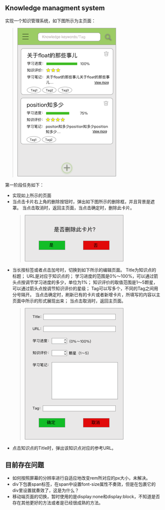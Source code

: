 ## Knowledge managment system
实现一个知识管理系统，如下图所示为主页面：<br>
> ![Delete-mention](https://github.com/Leaf217/Knowledge-management/raw/master/Picture/Home-page.png)

第一阶段任务如下：<br>
- 实现如上所示的页面
- 当点击卡片右上角的删除按钮时，弹出如下图所示的删除框，并且背景是遮罩。
当点击取消时，返回主页面，当点击确定时，删除此卡片。<br>
    > ![Delete-mention](https://github.com/Leaf217/Knowledge-management/raw/master/Picture/Delete-mention.png)
- 当长按标签或者点击加号时，切换到如下所示的编辑页面。
Title为知识点的标题；
URL是对应于知识点的；
学习进度的范围是0%～100%，可以通过箭头点按调节学习进度的多少，单位为1%；
知识评价的取值范围是1～5颗星，可以通过箭头点按调节知识评价的星级；
Tag可以写多个，不同的Tag之间用分号隔开。
当点击确定时，刷新已有的卡片或者新增卡片，所填写的内容以主页面中所示的形式展现出来；
当点击取消时，返回主页面。
    > ![Edit](https://github.com/Leaf217/Knowledge-management/raw/master/Picture/Edit.png)
- 点击知识点的Title时，弹出该知识点对应的参考URL。



## 目前存在问题
- 如何按照屏幕的分辨率进行自适应地改变rem所对应的px大小，未解决。
- div下包裹span标签，在span中设置font-size属性不奏效，但是在包裹它的div里设置就奏效了，这是为什么？
- 移动端页面的切换，暂时使用的是display:none和display:block，不知道是否存在其他更好的方法或者是已经很成熟的方法。

